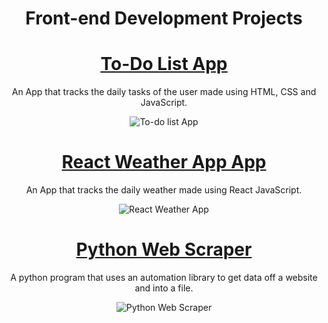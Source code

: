<div align="center"> 
  <h1><b>Front-end Development Projects</b></h1>
</div>

                                                                       
<div align="center"> 
   
  <h1><b><u><a href="https://www.w3schools.com/">To-Do List App</a></u></b></h1> 
  <p> An App that tracks the daily tasks of the user made using HTML, CSS and JavaScript.</p>
</div>

  
 <div align="center">
  <img src="https://www.workflowmax.com/hubfs/6-things-to-do-list.png" alt="To-do list App">
  </div>
  
  
  
  
  
  
<div align="center"> 
  <h1><b><u>React Weather App App</u></b></h1> 
  <p> An App that tracks the daily weather made using React JavaScript.</p>
</div>

  
 <div align="center">
  <img src="https://cdn0.tnwcdn.com/wp-content/blogs.dir/1/files/2019/01/weather-app-796x419.png" alt="React Weather App">
  </div>
  
  
  
  
  
  <div align="center"> 
  <h1><b><u>Python Web Scraper</u></b></h1> 
  <p> A python program that uses an automation library to get data off a website and into a file.</p>
</div>

  
 <div align="center">
  <img src="https://hbr.org/resources/images/article_assets/2017/06/jun17-15-hbr-nicholas-blechman-data.jpg" alt="Python Web Scraper">
  </div>
